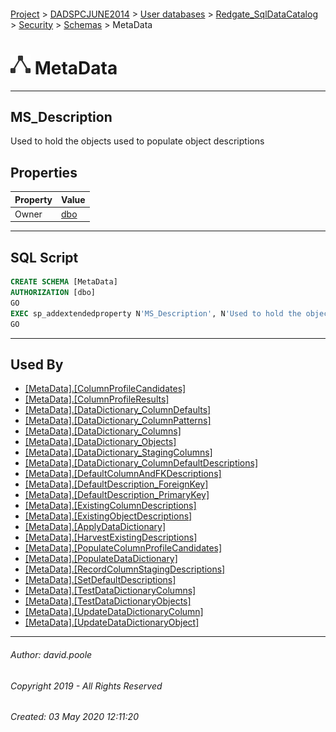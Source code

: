 #### 

[Project](../../../../../readme.md) > [DADSPCJUNE2014](../../../../readme.md) > [User databases](../../../readme.md) > [Redgate_SqlDataCatalog](../../readme.md) > [Security](../readme.md) > [Schemas](Schemas.md) > MetaData

# ![Schemas](../../../../../Images/Schema32.png) MetaData

---

## <a name="#description"></a>MS_Description

Used to hold the objects used to populate object descriptions

## <a name="#properties"></a>Properties

| Property | Value |
|---|---|
| Owner | [dbo](../Users/dbo.md) |


---

## <a name="#sqlscript"></a>SQL Script

```sql
CREATE SCHEMA [MetaData]
AUTHORIZATION [dbo]
GO
EXEC sp_addextendedproperty N'MS_Description', N'Used to hold the objects used to populate object descriptions', 'SCHEMA', N'MetaData', NULL, NULL, NULL, NULL
GO

```


---

## <a name="#usedby"></a>Used By

* [[MetaData].[ColumnProfileCandidates]](../../Tables/ColumnProfileCandidates.md)
* [[MetaData].[ColumnProfileResults]](../../Tables/ColumnProfileResults.md)
* [[MetaData].[DataDictionary_ColumnDefaults]](../../Tables/DataDictionary_ColumnDefaults.md)
* [[MetaData].[DataDictionary_ColumnPatterns]](../../Tables/DataDictionary_ColumnPatterns.md)
* [[MetaData].[DataDictionary_Columns]](../../Tables/DataDictionary_Columns.md)
* [[MetaData].[DataDictionary_Objects]](../../Tables/DataDictionary_Objects.md)
* [[MetaData].[DataDictionary_StagingColumns]](../../Tables/DataDictionary_StagingColumns.md)
* [[MetaData].[DataDictionary_ColumnDefaultDescriptions]](../../Views/DataDictionary_ColumnDefaultDescriptions.md)
* [[MetaData].[DefaultColumnAndFKDescriptions]](../../Views/DefaultColumnAndFKDescriptions.md)
* [[MetaData].[DefaultDescription_ForeignKey]](../../Views/DefaultDescription_ForeignKey.md)
* [[MetaData].[DefaultDescription_PrimaryKey]](../../Views/DefaultDescription_PrimaryKey.md)
* [[MetaData].[ExistingColumnDescriptions]](../../Views/ExistingColumnDescriptions.md)
* [[MetaData].[ExistingObjectDescriptions]](../../Views/ExistingObjectDescriptions.md)
* [[MetaData].[ApplyDataDictionary]](../../Programmability/Stored_Procedures/ApplyDataDictionary.md)
* [[MetaData].[HarvestExistingDescriptions]](../../Programmability/Stored_Procedures/HarvestExistingDescriptions.md)
* [[MetaData].[PopulateColumnProfileCandidates]](../../Programmability/Stored_Procedures/PopulateColumnProfileCandidates.md)
* [[MetaData].[PopulateDataDictionary]](../../Programmability/Stored_Procedures/PopulateDataDictionary.md)
* [[MetaData].[RecordColumnStagingDescriptions]](../../Programmability/Stored_Procedures/RecordColumnStagingDescriptions.md)
* [[MetaData].[SetDefaultDescriptions]](../../Programmability/Stored_Procedures/SetDefaultDescriptions.md)
* [[MetaData].[TestDataDictionaryColumns]](../../Programmability/Stored_Procedures/TestDataDictionaryColumns.md)
* [[MetaData].[TestDataDictionaryObjects]](../../Programmability/Stored_Procedures/TestDataDictionaryObjects.md)
* [[MetaData].[UpdateDataDictionaryColumn]](../../Programmability/Stored_Procedures/UpdateDataDictionaryColumn.md)
* [[MetaData].[UpdateDataDictionaryObject]](../../Programmability/Stored_Procedures/UpdateDataDictionaryObject.md)


---

###### Author:  david.poole

###### Copyright 2019 - All Rights Reserved

###### Created: 03 May 2020 12:11:20

